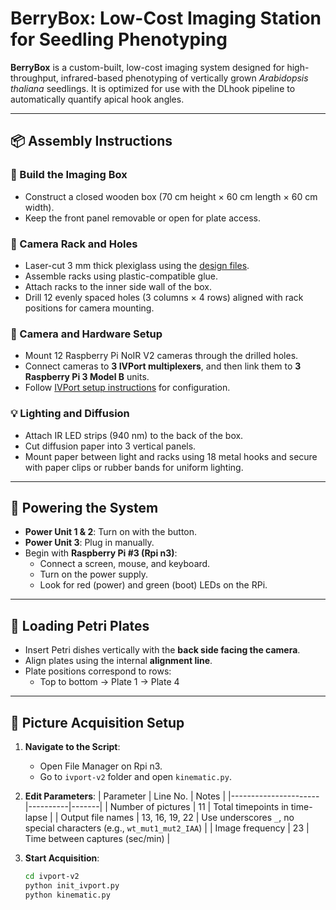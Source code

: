 # BerryBox: Low-Cost Imaging Station for Seedling Phenotyping

**BerryBox** is a custom-built, low-cost imaging system designed for high-throughput, infrared-based phenotyping of vertically grown *Arabidopsis thaliana* seedlings. It is optimized for use with the DLhook pipeline to automatically quantify apical hook angles.

---

## 📦 Assembly Instructions

### 🧱 Build the Imaging Box
- Construct a closed wooden box (70 cm height × 60 cm length × 60 cm width).
- Keep the front panel removable or open for plate access.

### 🔩 Camera Rack and Holes
- Laser-cut 3 mm thick plexiglass using the [design files](https://github.com/SRobertGroup/DLhook/tree/main/BerryBox).
- Assemble racks using plastic-compatible glue.
- Attach racks to the inner side wall of the box.
- Drill 12 evenly spaced holes (3 columns × 4 rows) aligned with rack positions for camera mounting.

### 🎥 Camera and Hardware Setup
- Mount 12 Raspberry Pi NoIR V2 cameras through the drilled holes.
- Connect cameras to **3 IVPort multiplexers**, and then link them to **3 Raspberry Pi 3 Model B** units.
- Follow [IVPort setup instructions](https://github.com/ivmech/ivport) for configuration.

### 💡 Lighting and Diffusion
- Attach IR LED strips (940 nm) to the back of the box.
- Cut diffusion paper into 3 vertical panels.
- Mount paper between light and racks using 18 metal hooks and secure with paper clips or rubber bands for uniform lighting.

---

## 🔌 Powering the System

- **Power Unit 1 & 2**: Turn on with the button.
- **Power Unit 3**: Plug in manually.
- Begin with **Raspberry Pi #3 (Rpi n3)**:
  - Connect a screen, mouse, and keyboard.
  - Turn on the power supply.
  - Look for red (power) and green (boot) LEDs on the RPi.

---

## 🧫 Loading Petri Plates

- Insert Petri dishes vertically with the **back side facing the camera**.
- Align plates using the internal **alignment line**.
- Plate positions correspond to rows:
  - Top to bottom → Plate 1 → Plate 4

---

## 📸 Picture Acquisition Setup

1. **Navigate to the Script**:
   - Open File Manager on Rpi n3.
   - Go to `ivport-v2` folder and open `kinematic.py`.

2. **Edit Parameters**:
   | Parameter            | Line No. | Notes |
   |----------------------|----------|-------|
   | Number of pictures   | 11       | Total timepoints in time-lapse |
   | Output file names    | 13, 16, 19, 22 | Use underscores `_`, no special characters (e.g., `wt_mut1_mut2_IAA`) |
   | Image frequency      | 23       | Time between captures (sec/min) |

3. **Start Acquisition**:
   ```bash
   cd ivport-v2
   python init_ivport.py
   python kinematic.py
